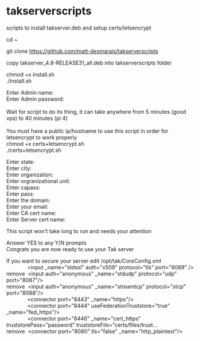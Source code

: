 # takserverscripts
scripts to install takserver.deb and setup certs/letsencrypt

cd ~

git clone https://github.com/matt-desmarais/takserverscripts

copy takserver_4.8-RELEASE31_all.deb into takserverscripts folder

chmod +x install.sh
</br>
./install.sh

Enter Admin name:
</br>
Enter Admin password:
</br></br>
Wait for script to do its thing, it can take anywhere from 5 minutes (good vps) to 40 minutes (pi 4)
</br></br>
You must have a public ip/hostname to use this script in order for letsencrypt to work properly
</br>
chmod +x certs+letsencrypt.sh
</br>
./certs+letsencrypt.sh

Enter state: 
</br>
Enter city: 
</br>
Enter organization: 
</br>
Enter orgranizational unit:
</br>
Enter capass: 
</br>
Enter pass: 
</br>
Enter the domain: 
</br>
Enter your email: 
</br>
Enter CA cert name: 
</br>
Enter Server cert name: 

This script won't take long to run and needs your attention

Answer YES to any Y/N prompts
</br>
Congrats you are now ready to use your Tak server

If you want to secure your server edit /opt/tak/CoreConfig.xml
</br>
&emsp;&emsp;&emsp;&emsp;&lt;input _name="stdssl" auth="x509" protocol="tls" port="8089" /&gt;</br>
remove&nbsp;&nbsp;&lt;input auth="anonymous" _name="stdudp" protocol="udp" port="8087"/&gt;</br>
remove&nbsp;&nbsp;&lt;input auth="anonymous" _name="streamtcp" protocol="stcp" port="8088"/&gt;</br>
&emsp;&emsp;&emsp;&emsp;&lt;connector port="8443" _name="https"/&gt;</br>
&emsp;&emsp;&emsp;&emsp;&lt;connector port="8444" useFederationTruststore="true" _name="fed_https"/&gt;</br>
&emsp;&emsp;&emsp;&emsp;&lt;connector port="8446" _name="cert_https" truststorePass="password" truststoreFile="certs/files/trust...</br>
remove&nbsp;&nbsp;&lt;connector port="8080" tls="false" _name="http_plaintext"/&gt;</br>
